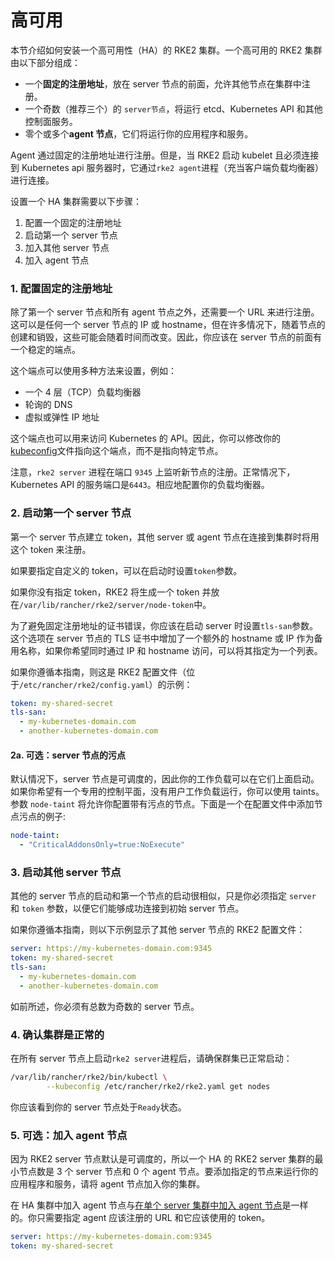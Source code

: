 # 高可用

本节介绍如何安装一个高可用性（HA）的 RKE2 集群。一个高可用的 RKE2 集群由以下部分组成：

- 一个**固定的注册地址**，放在 server 节点的前面，允许其他节点在集群中注册。
- 一个奇数（推荐三个）的 `server节点`，将运行 etcd、Kubernetes API 和其他控制面服务。
- 零个或多个**agent 节点**，它们将运行你的应用程序和服务。

Agent 通过固定的注册地址进行注册。但是，当 RKE2 启动 kubelet 且必须连接到 Kubernetes api 服务器时，它通过`rke2 agent`进程（充当客户端负载均衡器）进行连接。

设置一个 HA 集群需要以下步骤：

1. 配置一个固定的注册地址
1. 启动第一个 server 节点
1. 加入其他 server 节点
1. 加入 agent 节点

### 1. 配置固定的注册地址

除了第一个 server 节点和所有 agent 节点之外，还需要一个 URL 来进行注册。这可以是任何一个 server 节点的 IP 或 hostname，但在许多情况下，随着节点的创建和销毁，这些可能会随着时间而改变。因此，你应该在 server 节点的前面有一个稳定的端点。

这个端点可以使用多种方法来设置，例如：

- 一个 4 层（TCP）负载均衡器
- 轮询的 DNS
- 虚拟或弹性 IP 地址

这个端点也可以用来访问 Kubernetes 的 API。因此，你可以修改你的[kubeconfig](https://kubernetes.io/docs/concepts/configuration/organize-cluster-access-kubeconfig/)文件指向这个端点，而不是指向特定节点。

注意，`rke2 server` 进程在端口 `9345` 上监听新节点的注册。正常情况下，Kubernetes API 的服务端口是`6443`。相应地配置你的负载均衡器。

### 2. 启动第一个 server 节点

第一个 server 节点建立 token，其他 server 或 agent 节点在连接到集群时将用这个 token 来注册。

如果要指定自定义的 token，可以在启动时设置`token`参数。

如果你没有指定 token，RKE2 将生成一个 token 并放在`/var/lib/rancher/rke2/server/node-token`中。

为了避免固定注册地址的证书错误，你应该在启动 server 时设置`tls-san`参数。这个选项在 server 节点的 TLS 证书中增加了一个额外的 hostname 或 IP 作为备用名称，如果你希望同时通过 IP 和 hostname 访问，可以将其指定为一个列表。

如果你遵循本指南，则这是 RKE2 配置文件（位于`/etc/rancher/rke2/config.yaml`）的示例：

```yaml
token: my-shared-secret
tls-san:
  - my-kubernetes-domain.com
  - another-kubernetes-domain.com
```

#### 2a. 可选：server 节点的污点

默认情况下，server 节点是可调度的，因此你的工作负载可以在它们上面启动。如果你希望有一个专用的控制平面，没有用户工作负载运行，你可以使用 taints。参数 `node-taint` 将允许你配置带有污点的节点。下面是一个在配置文件中添加节点污点的例子:

```yaml
node-taint:
  - "CriticalAddonsOnly=true:NoExecute"
```

### 3. 启动其他 server 节点

其他的 server 节点的启动和第一个节点的启动很相似，只是你必须指定 `server` 和 `token` 参数，以便它们能够成功连接到初始 server 节点。

如果你遵循本指南，则以下示例显示了其他 server 节点的 RKE2 配置文件：

```yaml
server: https://my-kubernetes-domain.com:9345
token: my-shared-secret
tls-san:
  - my-kubernetes-domain.com
  - another-kubernetes-domain.com
```

如前所述，你必须有总数为奇数的 server 节点。

### 4. 确认集群是正常的

在所有 server 节点上启动`rke2 server`进程后，请确保群集已正常启动：

```bash
/var/lib/rancher/rke2/bin/kubectl \
        --kubeconfig /etc/rancher/rke2/rke2.yaml get nodes
```

你应该看到你的 server 节点处于`Ready`状态。

### 5. 可选：加入 agent 节点

因为 RKE2 server 节点默认是可调度的，所以一个 HA 的 RKE2 server 集群的最小节点数是 3 个 server 节点和 0 个 agent 节点。要添加指定的节点来运行你的应用程序和服务，请将 agent 节点加入你的集群。

在 HA 集群中加入 agent 节点与[在单个 server 集群中加入 agent 节点](quickstart.md#agent-worker-node-installation)是一样的。你只需要指定 agent 应该注册的 URL 和它应该使用的 token。

```yaml
server: https://my-kubernetes-domain.com:9345
token: my-shared-secret
```

